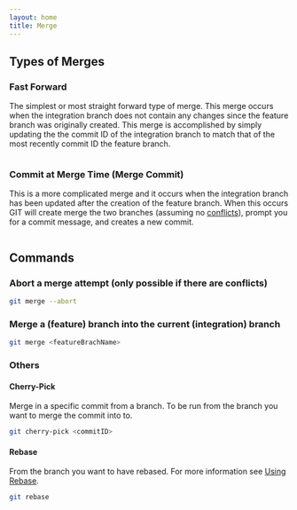 ```yaml
---
layout: home
title: Merge
---
```


## Types of Merges

### Fast Forward

The simplest or most straight forward type of merge.  This merge occurs when the integration branch does not contain any changes since the feature branch was originally created.  This merge is accomplished by simply updating the the commit ID of the integration branch to match that of the most recently commit ID the feature branch.

<img src="../../.gitbook/assets/file.excalidraw (3).svg" alt="" class="gitbook-drawing">

### Commit at Merge Time (Merge Commit)

This is a more complicated merge and it occurs when the integration branch has been updated after the creation of the feature branch. When this occurs GIT will create merge the two branches (assuming no [conflicts](../how-to/solving-merge-conflicts.html)), prompt you for a commit message, and creates a new commit.

<img src="../../.gitbook/assets/file.excalidraw (4).svg" alt="" class="gitbook-drawing">

## Commands

### Abort a merge attempt (only possible if there are conflicts)

```bash
git merge --abort
```

### Merge a (feature) branch into the current (integration) branch

```bash
git merge <featureBrachName>
```

### Others

#### Cherry-Pick

Merge in a specific commit from a branch.  To be run from the branch you want to merge the commit into to.

```bash
git cherry-pick <commitID>
```

#### Rebase

From the branch you want to have rebased. For more information see [Using Rebase](../how-to/using-rebase.html).

```bash
git rebase
```
